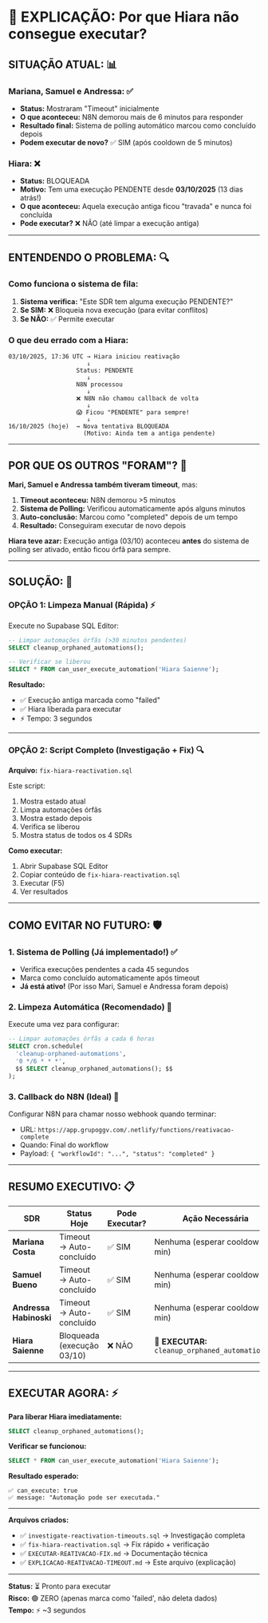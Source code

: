 # 🎯 EXPLICAÇÃO: Por que Hiara não consegue executar?

## **SITUAÇÃO ATUAL:** 📊

### **Mariana, Samuel e Andressa:** ✅
- **Status:** Mostraram "Timeout" inicialmente
- **O que aconteceu:** N8N demorou mais de 6 minutos para responder
- **Resultado final:** Sistema de polling automático marcou como concluído depois
- **Podem executar de novo?** ✅ SIM (após cooldown de 5 minutos)

### **Hiara:** ❌
- **Status:** BLOQUEADA
- **Motivo:** Tem uma execução PENDENTE desde **03/10/2025** (13 dias atrás!)
- **O que aconteceu:** Aquela execução antiga ficou "travada" e nunca foi concluída
- **Pode executar?** ❌ NÃO (até limpar a execução antiga)

---

## **ENTENDENDO O PROBLEMA:** 🔍

### **Como funciona o sistema de fila:**

1. **Sistema verifica:** "Este SDR tem alguma execução PENDENTE?"
2. **Se SIM:** ❌ Bloqueia nova execução (para evitar conflitos)
3. **Se NÃO:** ✅ Permite executar

### **O que deu errado com a Hiara:**

```
03/10/2025, 17:36 UTC → Hiara iniciou reativação
                      ↓
                   Status: PENDENTE
                      ↓
                   N8N processou
                      ↓
                   ❌ N8N não chamou callback de volta
                      ↓
                   😱 Ficou "PENDENTE" para sempre!
                      ↓
16/10/2025 (hoje)  → Nova tentativa BLOQUEADA
                     (Motivo: Ainda tem a antiga pendente)
```

---

## **POR QUE OS OUTROS "FORAM"?** 🤔

**Mari, Samuel e Andressa também tiveram timeout**, mas:

1. **Timeout aconteceu:** N8N demorou >5 minutos
2. **Sistema de Polling:** Verificou automaticamente após alguns minutos
3. **Auto-conclusão:** Marcou como "completed" depois de um tempo
4. **Resultado:** Conseguiram executar de novo depois

**Hiara teve azar:** Execução antiga (03/10) aconteceu **antes** do sistema de polling ser ativado, então ficou órfã para sempre.

---

## **SOLUÇÃO:** 🔧

### **OPÇÃO 1: Limpeza Manual (Rápida)** ⚡

Execute no Supabase SQL Editor:

```sql
-- Limpar automações órfãs (>30 minutos pendentes)
SELECT cleanup_orphaned_automations();

-- Verificar se liberou
SELECT * FROM can_user_execute_automation('Hiara Saienne');
```

**Resultado:**
- ✅ Execução antiga marcada como "failed"
- ✅ Hiara liberada para executar
- ⚡ Tempo: 3 segundos

---

### **OPÇÃO 2: Script Completo (Investigação + Fix)** 🔍

**Arquivo:** `fix-hiara-reactivation.sql`

Este script:
1. Mostra estado atual
2. Limpa automações órfãs
3. Mostra estado depois
4. Verifica se liberou
5. Mostra status de todos os 4 SDRs

**Como executar:**
1. Abrir Supabase SQL Editor
2. Copiar conteúdo de `fix-hiara-reactivation.sql`
3. Executar (F5)
4. Ver resultados

---

## **COMO EVITAR NO FUTURO:** 🛡️

### **1. Sistema de Polling (Já implementado!)** ✅
- Verifica execuções pendentes a cada 45 segundos
- Marca como concluído automaticamente após timeout
- **Já está ativo!** (Por isso Mari, Samuel e Andressa foram depois)

### **2. Limpeza Automática (Recomendado)** 🧹
Execute uma vez para configurar:

```sql
-- Limpar automações órfãs a cada 6 horas
SELECT cron.schedule(
  'cleanup-orphaned-automations',
  '0 */6 * * *',
  $$ SELECT cleanup_orphaned_automations(); $$
);
```

### **3. Callback do N8N (Ideal)** 📡
Configurar N8N para chamar nosso webhook quando terminar:
- URL: `https://app.grupoggv.com/.netlify/functions/reativacao-complete`
- Quando: Final do workflow
- Payload: `{ "workflowId": "...", "status": "completed" }`

---

## **RESUMO EXECUTIVO:** 📋

| SDR | Status Hoje | Pode Executar? | Ação Necessária |
|-----|-------------|----------------|-----------------|
| **Mariana Costa** | Timeout → Auto-concluído | ✅ SIM | Nenhuma (esperar cooldown 5 min) |
| **Samuel Bueno** | Timeout → Auto-concluído | ✅ SIM | Nenhuma (esperar cooldown 5 min) |
| **Andressa Habinoski** | Timeout → Auto-concluído | ✅ SIM | Nenhuma (esperar cooldown 5 min) |
| **Hiara Saienne** | Bloqueada (execução 03/10) | ❌ NÃO | 🔧 **EXECUTAR:** `cleanup_orphaned_automations()` |

---

## **EXECUTAR AGORA:** ⚡

**Para liberar Hiara imediatamente:**

```sql
SELECT cleanup_orphaned_automations();
```

**Verificar se funcionou:**

```sql
SELECT * FROM can_user_execute_automation('Hiara Saienne');
```

**Resultado esperado:**
```
✅ can_execute: true
✅ message: "Automação pode ser executada."
```

---

**Arquivos criados:**
- ✅ `investigate-reactivation-timeouts.sql` → Investigação completa
- ✅ `fix-hiara-reactivation.sql` → Fix rápido + verificação
- ✅ `EXECUTAR-REATIVACAO-FIX.md` → Documentação técnica
- ✅ `EXPLICACAO-REATIVACAO-TIMEOUT.md` → Este arquivo (explicação)

---

**Status:** ⏳ Pronto para executar  
**Risco:** 🟢 ZERO (apenas marca como 'failed', não deleta dados)  
**Tempo:** ⚡ ~3 segundos

